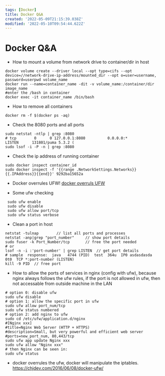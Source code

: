 ```yaml
---
tags: [Docker]
title: Docker Q&A
created: '2022-05-09T21:15:39.038Z'
modified: '2022-05-10T09:54:44.622Z'
---
```


# Docker Q&A

* How to mount a volume from network drive to container/dir in host
```shell
docker volume create --driver local --opt type=cifs --opt device=//network-drive-ip-address/mounted_dir --opt o=user=username, password=userpwd volume_name
docker run --name=container_name -dit -v volume_name:/container/dir image_name
#enter the /bash in container
docker exec -it container_name /bin/bash
```  
* How to remove all containers
```shell
docker rm -f $(docker ps -aq)
```
* Check the 8080 ports and all ports
```
sudo netstat -ntlp | grep :8080
# tcp        0      0 127.0.0.1:8080          0.0.0.0:*               LISTEN      131801/puma 5.3.2 ( 
sudo lsof -i -P -n | grep :8080
```
* Check the ip address of running container
```
sudo docker inspect container_id
sudo docker inspect -f '{{range .NetworkSettings.Networks}}{{.IPAddress}}{{end}}' 9292ba15652a
```
* Docker overrules UFW!
[docker overruls UFW](https://chjdev.com/2016/06/08/docker-ufw/)

* Some ufw checking
```
 sudo ufw enable
 sudo ufw disable
 sudo ufw allow port/tcp
 sudo ufw status verbose
```
* Clean a port in host
```
netstat -tulnap        // list all ports and processes
netstat -anp|grep "port_number"     // show port details
sudo fuser -k Port_Number/tcp       // free the port needed
# or
lsof -n -i :'port-number' | grep LISTEN  // get port details
# sample  response:  java   4744 (PID)  test  364u  IP0 asdasdasda   0t0  TCP *:port-number (LISTEN)
kill -9 PID  // free port
```

* How to allow the ports of services in nginx (config with ufw), because nginx always follows the ufw rules, if the port is not allowed in ufw, then not accessable from outside machine in the LAN
 ```
 # option 0: disable ufw
 sudo ufw disable
 # option 1: allow the specific port in ufw
 sudo ufw allow port_num/tcp
 sudo ufw status numbered
 # option 2: add nginx to ufw
 sudo cd /etc/ufw/application.d/nginx
 #[Nginx xxx]
 #title=Nginx Web Server (HTTP + HTTPS)
 #description=Small, but very powerful and efficient web server
 #ports=new_port_num, 80,443/tcp
 sudo ufw app update Nginx xxx
 sudo ufw allow "Nginx xxx"
 # then Nginx can be seen in:
 sudo ufw status

 ```
* docker overrules the ufw, docker will manipulate the iptables.
https://chjdev.com/2016/06/08/docker-ufw/
